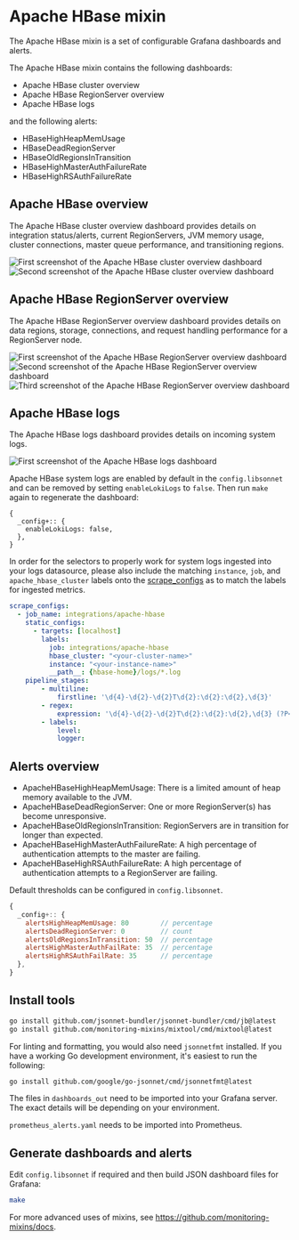 # Apache HBase mixin

The Apache HBase mixin is a set of configurable Grafana dashboards and alerts.

The Apache HBase mixin contains the following dashboards:

- Apache HBase cluster overview
- Apache HBase RegionServer overview
- Apache HBase logs

and the following alerts:

- HBaseHighHeapMemUsage
- HBaseDeadRegionServer
- HBaseOldRegionsInTransition
- HBaseHighMasterAuthFailureRate
- HBaseHighRSAuthFailureRate

## Apache HBase overview
The Apache HBase cluster overview dashboard provides details on integration status/alerts, current RegionServers, JVM memory usage, cluster connections, master queue performance, and transitioning regions.

![First screenshot of the Apache HBase cluster overview dashboard](https://storage.googleapis.com/grafanalabs-integration-assets/apache-hbase/screenshots/apache_hbase_cluster_overview_1.png)
![Second screenshot of the Apache HBase cluster overview dashboard](https://storage.googleapis.com/grafanalabs-integration-assets/apache-hbase/screenshots/apache_hbase_cluster_overview_2.png)

## Apache HBase RegionServer overview
The Apache HBase RegionServer overview dashboard provides details on data regions, storage, connections, and request handling performance for a RegionServer node.

![First screenshot of the Apache HBase RegionServer overview dashboard](https://storage.googleapis.com/grafanalabs-integration-assets/apache-hbase/screenshots/apache_hbase_region_server_overview_1.png)
![Second screenshot of the Apache HBase RegionServer overview dashboard](https://storage.googleapis.com/grafanalabs-integration-assets/apache-hbase/screenshots/apache_hbase_region_server_overview_2.png)
![Third screenshot of the Apache HBase RegionServer overview dashboard](https://storage.googleapis.com/grafanalabs-integration-assets/apache-hbase/screenshots/apache_hbase_region_server_overview_3.png)


## Apache HBase logs
The Apache HBase logs dashboard provides details on incoming system logs.

![First screenshot of the Apache HBase logs dashboard](https://storage.googleapis.com/grafanalabs-integration-assets/apache-hbase/screenshots/apache_hbase_logs_overview_1.png)

Apache HBase system logs are enabled by default in the `config.libsonnet` and can be removed by setting `enableLokiLogs` to `false`. Then run `make` again to regenerate the dashboard:

```
{
  _config+:: {
    enableLokiLogs: false,
  },
}
```

In order for the selectors to properly work for system logs ingested into your logs datasource, please also include the matching `instance`, `job`, and `apache_hbase_cluster` labels onto the [scrape_configs](https://grafana.com/docs/loki/latest/clients/promtail/configuration/#scrape_configs) as to match the labels for ingested metrics.

```yaml
scrape_configs:
  - job_name: integrations/apache-hbase
    static_configs:
      - targets: [localhost]
        labels:
          job: integrations/apache-hbase
          hbase_cluster: "<your-cluster-name>"
          instance: "<your-instance-name>"
          __path__: {hbase-home}/logs/*.log
    pipeline_stages:
        - multiline:
            firstline: '\d{4}-\d{2}-\d{2}T\d{2}:\d{2}:\d{2},\d{3}'
        - regex:
            expression: '\d{4}-\d{2}-\d{2}T\d{2}:\d{2}:\d{2},\d{3} (?P<level>\w+)  \[(?P<context>.*)\] (?P<message>(?s:.*))$'
        - labels:
            level:
            logger:
```

## Alerts overview

- ApacheHBaseHighHeapMemUsage: There is a limited amount of heap memory available to the JVM.
- ApacheHBaseDeadRegionServer: One or more RegionServer(s) has become unresponsive.
- ApacheHBaseOldRegionsInTransition: RegionServers are in transition for longer than expected.
- ApacheHBaseHighMasterAuthFailureRate: A high percentage of authentication attempts to the master are failing.
- ApacheHBaseHighRSAuthFailureRate: A high percentage of authentication attempts to a RegionServer are failing.

Default thresholds can be configured in `config.libsonnet`.

```js
{
  _config+:: {
    alertsHighHeapMemUsage: 80        // percentage
    alertsDeadRegionServer: 0         // count
    alertsOldRegionsInTransition: 50  // percentage
    alertsHighMasterAuthFailRate: 35  // percentage
    alertsHighRSAuthFailRate: 35      // percentage
  },
}
```

## Install tools

```bash
go install github.com/jsonnet-bundler/jsonnet-bundler/cmd/jb@latest
go install github.com/monitoring-mixins/mixtool/cmd/mixtool@latest
```

For linting and formatting, you would also need `jsonnetfmt` installed. If you
have a working Go development environment, it's easiest to run the following:

```bash
go install github.com/google/go-jsonnet/cmd/jsonnetfmt@latest
```

The files in `dashboards_out` need to be imported
into your Grafana server. The exact details will be depending on your environment.

`prometheus_alerts.yaml` needs to be imported into Prometheus.

## Generate dashboards and alerts

Edit `config.libsonnet` if required and then build JSON dashboard files for Grafana:

```bash
make
```

For more advanced uses of mixins, see
https://github.com/monitoring-mixins/docs.
